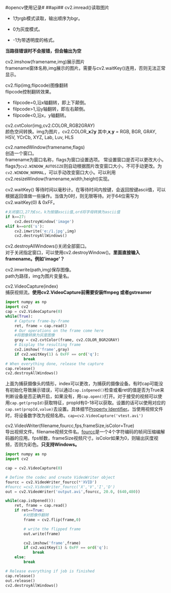 #opencv使用记录#
##api##
cv2.imread()读取图片  

* 1为rgb模式读取，输出顺序为bgr。


* 0为灰度模式。


* -1为带透明度的格式。

**当路径错误时不会报错，但会输出为空**

cv2.imshow(framename,img)展示图片  
framename窗体名称,img展示的图片。需要与cv2.waitKey()连用，否则无法正常显示。

cv2.flip(img,flipcode)图像翻转  
flipcode控制翻转效果。

* filpcode=0,沿x轴翻转，即上下颠倒。
* filpcode>1,沿y轴翻转，即左右颠倒。
* filpcode<0,沿x，y轴翻转。


cv2.cvtColor(img,cv2.COLOR_RGB2GRAY)   
颜色空间转换。img为图片，cv2.COLOR_**x**2**y**
其中,**x**,**y** = RGB, BGR, GRAY, HSV, YCrCb, XYZ, Lab, Luv, HLS


cv2.namedWindow(framename,flags)  
创造一个窗口。  
framename为窗口名称，flags为窗口设置选项。
常设置窗口是否可以更改大小。
flags为`cv2.WINDOW_AUTOSIZE`则自动根据图片改变窗口大小，不可手动更改。为`cv2.WINDOW_NORMAL`，可以手动改变窗口大小。可以利用cv2.resizeWindow(framename,width,height)实现。

cv2.waitKey()
等待时间以毫秒计。在等待时间内按键，会返回按键ascii值，可以根据返回值做一些操作。当值为0时，则无限等待。对于64位需写为cv2.waitKey(0) & 0xFF。

```python
#关闭窗口,27为Esc。k为按键ascii值,ord将字母转换为ascii值
if k==27: 
    cv2.destroyWindow('image')
elif k==ord('s'):
    cv2.imwrite('e:/1.jpg',img)
    cv2.destroyAllWindows()
```



cv2.destroyAllWindows()关闭全部窗口。  
对于关闭指定窗口，可以使用cv2.destroyWindow()。**里面直接输入framename。例如'image'？**

cv2.imwrite(path,img)保存图像。  
path为路径，img为图片变量名。

cv2.VideoCapture(index)  
捕获视频流。**使用cv2.VideoCapture前需要安装ffmpeg 或者gstreamer**  
```python
import numpy as np
import cv2
cap = cv2.VideoCapture(0)
while(True):
    # Capture frame-by-frame
    ret, frame = cap.read()
    # Our operations on the frame come here
    #将图像转换为灰度图像
    gray = cv2.cvtColor(frame, cv2.COLOR_BGR2GRAY)
    # Display the resulting frame
    cv2.imshow('frame',gray)
    if cv2.waitKey(1) & 0xFF == ord('q'):
        break
# When everything done, release the capture
cap.release()
cv2.destroyAllWindows()
```
上面为捕获摄像头的情形，index可以更改，为捕获的摄像设备。有时cap可能没有初始化导致展示错误，可以通过`cap.isOpened()`检查或看ret的值是否为True来判断设备是否正确开启，如果没有，用`cap.open()`打开。对于接受的视频可以使用`cap.get(propId)`获取特征，propId有0-18可以获取。设置的话可以使用对应的`cap.set(propId,value)`去设置。具体细节[Property Identifier](http://docs.opencv.org/2.4/modules/highgui/doc/reading_and_writing_images_and_video.html#videocapture-get)。当使用视频文件时，将设备数字改为视频名称。`cap=cv2.VideoCapture('vtest.avi')`

cv2.VideoWriter(filename,fourcc,fps,frameSize,isColor=True)  
导出视频文件。filename视频文件名。[fourcc](http://www.fourcc.org/codecs.php)是一个4个字符编码的帧间压缩编解码器的应用。fps帧数，frameSize视频尺寸。isColor如果为0，则输出灰度视频，否则为彩色。**只支持Windows。**  
```python
import numpy as np
import cv2

cap = cv2.VideoCapture(0)

# Define the codec and create VideoWriter object
fourcc = cv2.VideoWriter_fourcc(*'XVID')
#fourcc =cv2.VideoWriter_fourcc('X','V','I','D')
out = cv2.VideoWriter('output.avi',fourcc, 20.0, (640,480))

while(cap.isOpened()):
    ret, frame = cap.read()
    if ret==True:
        #对图像作翻转
        frame = cv2.flip(frame,0)

        # write the flipped frame
        out.write(frame)

        cv2.imshow('frame',frame)
        if cv2.waitKey(1) & 0xFF == ord('q'):
            break
    else:
        break

# Release everything if job is finished
cap.release()
out.release()
cv2.destroyAllWindows()
```


